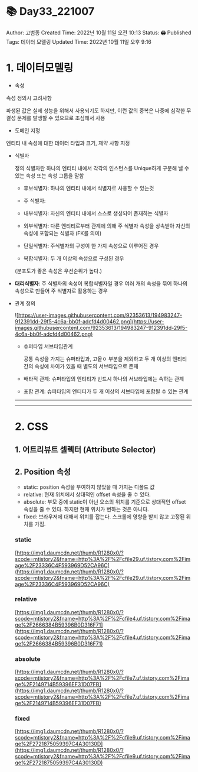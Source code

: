 # 📚 Day33_221007

Author: 고범종
Created Time: 2022년 10월 11일 오전 10:13
Status: 🖨 Published
Tags: 데이터 모델링
Updated Time: 2022년 10월 11일 오후 9:16

# 1. 데이터모델링

- 속성

속성 정의시 고려사항

파생된 값은 실제 성능을 위해서 사용되기도 하지만, 이런 값의 중복은 나중에 심각한 무결성 문제를 발생할 수 있으므로 조심해서 사용

- 도메인 지정

엔티티 내 속성에 대한 데이터 타입과 크기, 제약 사항 지정

- 식별자
    
    정의
    식별자란 하나의 엔티티 내에서 각각의 인스턴스를 Unique하게 구분해 낼 수 있는 속성 또는 속성 그룹을 말함
    
    - 후보식별자: 하나의 엔티티 내에서 식별자로 사용할 수 있는것
    - 주 식별자:
    
    - 내부식별자: 자신의 엔티티 내에서 스스로 생성되어 존재하는 식별자
    - 외부식별자: 다른 엔티티로부터 관계에 의해 주 식별자 속성을 상속받아 자신의 속성에 포함되는 식별자 (FK를 의미)
        
        
    - 단일식별자: 주식별자의 구성이 한 가지 속성으로 이루어진 경우
    - 복합식별자: 두 개 이상의 속성으로 구성된 경우
    
    (분포도가 좋은 속성은 우선순위가 높다.)
    

- **대리식별자**: 주 식별자의 속성이 복합식별자일 경우 여러 개의 속성을 묶어 하나의 속성으로 만들어 주 식별자로 활용하는 경우

- 관계 정의
    
     
    
    ![https://user-images.githubusercontent.com/92353613/194983247-912391dd-29f5-4c6a-bb0f-adcfd4d00462.png](https://user-images.githubusercontent.com/92353613/194983247-912391dd-29f5-4c6a-bb0f-adcfd4d00462.png)
    
    - 슈퍼타입 서브타입관계
        
        공통 속성을 가지는 슈퍼타입과, 고옽ㅇ 부분을 제외하고 두 개 이상의 엔티티 간의 속성에 차이가 있을 때 별도의 서브타입으로 존재
        
    - 배타적 관계: 슈퍼타입의 엔티티가 반드시 하나의 서브타입에는 속하는 관계
    - 포함 관계: 슈퍼타입의 엔티티가 두 개 이상의 서브타입에 포함될 수 있는 관계
    
    ---
    
    ---
    
    # 2. CSS
    
    ## 1. ****어트리뷰트 셀렉터 (Attribute Selector)****
    
    ## 2. Position 속성
    
    - static: position 속성을 부여하지 않았을 때 가지는 디폴드 값
    - relative: 현재 위치에서 상대적인 offset 속성을 줄 수 있다.
    - absolute: 부모 중에 static이 아닌 요소의 위치를 기준으로 상대적인 offset 속성을 줄 수 있다. 하지만 현재 위치가 변하는 것은 아니다.
    - fixed: 브라우저에 대해서 위치를 잡는다. 스크롤에 영향을 받지 않고 고정된 위치를 가짐.
    
    ### static
    
    [https://img1.daumcdn.net/thumb/R1280x0/?scode=mtistory2&fname=http%3A%2F%2Fcfile29.uf.tistory.com%2Fimage%2F23336C4F593969D52CA96C](https://img1.daumcdn.net/thumb/R1280x0/?scode=mtistory2&fname=http%3A%2F%2Fcfile29.uf.tistory.com%2Fimage%2F23336C4F593969D52CA96C)
    
    ### relative
    
    [https://img1.daumcdn.net/thumb/R1280x0/?scode=mtistory2&fname=http%3A%2F%2Fcfile4.uf.tistory.com%2Fimage%2F2666384B59396B0D316F71](https://img1.daumcdn.net/thumb/R1280x0/?scode=mtistory2&fname=http%3A%2F%2Fcfile4.uf.tistory.com%2Fimage%2F2666384B59396B0D316F71)
    
    ### absolute
    
    [https://img1.daumcdn.net/thumb/R1280x0/?scode=mtistory2&fname=http%3A%2F%2Fcfile7.uf.tistory.com%2Fimage%2F2149714B59396EF31D07FB](https://img1.daumcdn.net/thumb/R1280x0/?scode=mtistory2&fname=http%3A%2F%2Fcfile7.uf.tistory.com%2Fimage%2F2149714B59396EF31D07FB)
    
    ### fixed
    
    [https://img1.daumcdn.net/thumb/R1280x0/?scode=mtistory2&fname=http%3A%2F%2Fcfile9.uf.tistory.com%2Fimage%2F2721875059397C4A30130D](https://img1.daumcdn.net/thumb/R1280x0/?scode=mtistory2&fname=http%3A%2F%2Fcfile9.uf.tistory.com%2Fimage%2F2721875059397C4A30130D)